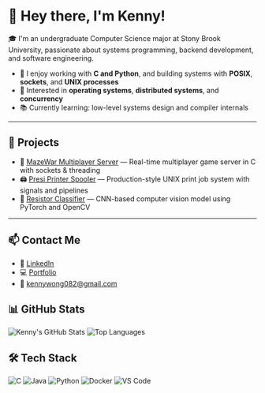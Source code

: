 # 👋 Hey there, I'm Kenny!

🎓 I'm an undergraduate Computer Science major at Stony Brook University, passionate about systems programming, backend development, and software engineering.

- 🔧 I enjoy working with **C and Python**, and building systems with **POSIX**, **sockets**, and **UNIX processes**
- 🧠 Interested in **operating systems**, **distributed systems**, and **concurrency**
- 📚 Currently learning: low-level systems design and compiler internals

---

## 🧪 Projects

- 🔌 [MazeWar Multiplayer Server](https://github.com/kenny082/mazewar-multiplayer) — Real-time multiplayer game server in C with sockets & threading  
- 🖨️ [Presi Printer Spooler](https://github.com/kenny082/presi-printer-spooler) — Production-style UNIX print job system with signals and pipelines  
- 🤖 [Resistor Classifier](https://github.com/kenny082/Classify-Resistor) — CNN-based computer vision model using PyTorch and OpenCV  

---

## 📫 Contact Me

- 💼 [LinkedIn](https://www.linkedin.com/in/kenny-wong-714548276/)
- 💻 [Portfolio](https://yourwebsite.com)
- 📧 kennywong082@gmail.com

## 📊 GitHub Stats

![Kenny's GitHub Stats](https://github-readme-stats.vercel.app/api?username=kenny082&show_icons=true&theme=github_dark&hide_border=true)
![Top Languages](https://github-readme-stats.vercel.app/api/top-langs/?username=kenny082&layout=compact&theme=github_dark&hide_border=true)


## 🛠️ Tech Stack

![C](https://img.shields.io/badge/C-00599C?style=flat&logo=c&logoColor=white)
![Java](https://img.shields.io/badge/Java-ED8B00?style=flat&logo=openjdk&logoColor=white)
![Python](https://img.shields.io/badge/Python-3670A0?style=flat&logo=python&logoColor=white)
![Docker](https://img.shields.io/badge/Docker-2496ED?style=flat&logo=docker&logoColor=white)
![VS Code](https://img.shields.io/badge/VS%20Code-007ACC?style=flat&logo=visual-studio-code&logoColor=white)
